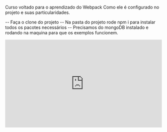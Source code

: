 Curso voltado para o aprendizado do Webpack
Como ele é configurado no projeto e suas particularidades.

-- Faça o clone do projeto
-- Na pasta do projeto rode npm i para instalar todos os pacotes necessários
-- Precisamos do mongoDB instalado e rodando na maquina para que os exemplos funcionem.

<div style="width:100%;height:0;padding-bottom:56%;position:relative;"><iframe src="https://giphy.com/embed/13HgwGsXF0aiGY" width="100%" height="100%" style="position:absolute" frameBorder="0" class="giphy-embed" allowFullScreen></iframe></div><p><a href="https://giphy.com/gifs/13HgwGsXF0aiGY"></a></p>